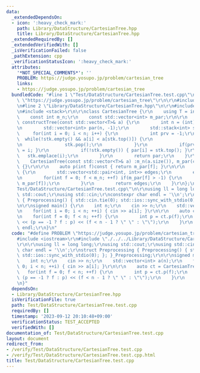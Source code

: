 ```yaml
---
data:
  _extendedDependsOn:
  - icon: ':heavy_check_mark:'
    path: Library/DataStructure/CartesianTree.hpp
    title: Library/DataStructure/CartesianTree.hpp
  _extendedRequiredBy: []
  _extendedVerifiedWith: []
  _isVerificationFailed: false
  _pathExtension: cpp
  _verificationStatusIcon: ':heavy_check_mark:'
  attributes:
    '*NOT_SPECIAL_COMMENTS*': ''
    PROBLEM: https://judge.yosupo.jp/problem/cartesian_tree
    links:
    - https://judge.yosupo.jp/problem/cartesian_tree
  bundledCode: "#line 1 \"Test/DataStructure/CartesianTree.test.cpp\"\n#define PROBLEM\
    \ \"https://judge.yosupo.jp/problem/cartesian_tree\"\r\n\r\n#include <iostream>\r\
    \n#line 2 \"Library/DataStructure/CartesianTree.hpp\"\n\r\n#include <vector>\r\
    \n#include <stack>\r\n\r\nclass CartesianTree {\r\n    using T = int;\r\n\r\n\
    \    const int m_n;\r\n    const std::vector<int> m_par;\r\n\r\n    static auto\
    \ constructTree(const std::vector<T>& a) {\r\n        int n = (int)a.size();\r\
    \n        std::vector<int> par(n, -1);\r\n        std::stack<int> stk;\r\n   \
    \     for(int i = 0; i < n; i++) {\r\n            int prv = -1;\r\n          \
    \  while(!stk.empty() && a[i] < a[stk.top()]) {\r\n                prv = stk.top();\r\
    \n                stk.pop();\r\n            }\r\n            if(prv != -1) { par[prv]\
    \ = i; }\r\n            if(!stk.empty()) { par[i] = stk.top(); }\r\n         \
    \   stk.emplace(i);\r\n        }\r\n        return par;\r\n    }\r\npublic:\r\n\
    \    CartesianTree(const std::vector<T>& a) :m_n(a.size()), m_par(constructTree(a))\
    \ {}\r\n\r\n    auto p(int f)const { return m_par[f]; }\r\n\r\n    auto getEdges()const\
    \ {\r\n        std::vector<std::pair<int, int>> edges;\r\n        edges.reserve(m_n);\r\
    \n        for(int f = 0; f < m_n; ++f) if(m_par[f] > -1) {\r\n            edges.emplace_back(f,\
    \ m_par[f]);\r\n        }\r\n        return edges;\r\n    }\r\n};\n#line 5 \"\
    Test/DataStructure/CartesianTree.test.cpp\"\n\r\nusing ll = long long;\r\nusing\
    \ std::cout;\r\nusing std::cin;\r\nconstexpr char endl = '\\n';\r\nstruct Preprocessing\
    \ { Preprocessing() { std::cin.tie(0); std::ios::sync_with_stdio(0); }; }_Preprocessing;\r\
    \n\r\nsigned main() {\r\n    int n;\r\n    cin >> n;\r\n    std::vector<int> a(n);\r\
    \n    for(int i = 0; i < n; ++i) { cin >> a[i]; }\r\n\r\n    auto ct = CartesianTree(a);\r\
    \n    for(int f = 0; f < n; ++f) {\r\n        int p = ct.p(f);\r\n        cout\
    \ << (p == -1 ? f : p) << (f < n - 1 ? \" \" : \"\");\r\n    }\r\n    cout <<\
    \ endl;\r\n}\n"
  code: "#define PROBLEM \"https://judge.yosupo.jp/problem/cartesian_tree\"\r\n\r\n\
    #include <iostream>\r\n#include \"./../../Library/DataStructure/CartesianTree.hpp\"\
    \r\n\r\nusing ll = long long;\r\nusing std::cout;\r\nusing std::cin;\r\nconstexpr\
    \ char endl = '\\n';\r\nstruct Preprocessing { Preprocessing() { std::cin.tie(0);\
    \ std::ios::sync_with_stdio(0); }; }_Preprocessing;\r\n\r\nsigned main() {\r\n\
    \    int n;\r\n    cin >> n;\r\n    std::vector<int> a(n);\r\n    for(int i =\
    \ 0; i < n; ++i) { cin >> a[i]; }\r\n\r\n    auto ct = CartesianTree(a);\r\n \
    \   for(int f = 0; f < n; ++f) {\r\n        int p = ct.p(f);\r\n        cout <<\
    \ (p == -1 ? f : p) << (f < n - 1 ? \" \" : \"\");\r\n    }\r\n    cout << endl;\r\
    \n}"
  dependsOn:
  - Library/DataStructure/CartesianTree.hpp
  isVerificationFile: true
  path: Test/DataStructure/CartesianTree.test.cpp
  requiredBy: []
  timestamp: '2023-09-12 20:10:48+09:00'
  verificationStatus: TEST_ACCEPTED
  verifiedWith: []
documentation_of: Test/DataStructure/CartesianTree.test.cpp
layout: document
redirect_from:
- /verify/Test/DataStructure/CartesianTree.test.cpp
- /verify/Test/DataStructure/CartesianTree.test.cpp.html
title: Test/DataStructure/CartesianTree.test.cpp
---
```

